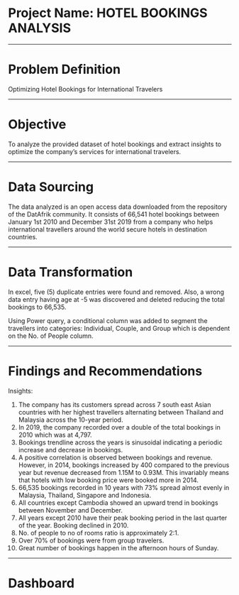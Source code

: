 # Project Name: HOTEL BOOKINGS ANALYSIS

-------
# Problem Definition
Optimizing Hotel Bookings for International Travelers

------
# Objective
To analyze the provided dataset of hotel bookings and extract insights to optimize the company’s services for international travelers.

--------
# Data Sourcing
The data analyzed is an open access data downloaded from the repository of the DatAfrik community. It consists of 66,541 hotel bookings between January 1st 2010 and December 31st 2019 from a company who helps international travellers around the world secure hotels in destination countries.


---------
# Data Transformation
In excel, five (5) duplicate entries were found and removed. Also, a wrong data entry having age at -5 was discovered and deleted reducing the total bookings to 66,535. 

Using Power query, a conditional column was added to segment the travellers into categories: Individual, Couple, and Group which is dependent on the No. of People column.


--------
# Findings and Recommendations
Insights:
1. The company has its customers spread across 7 south east Asian countries with her highest travellers alternating between Thailand and Malaysia across the 10-year period. 
2. In 2019, the company recorded over a double of the total bookings in 2010 which was at 4,797.
3. Bookings trendline across the years is sinusoidal indicating a periodic increase and decrease in bookings.
4. A positive correlation is observed between bookings and revenue. However, in 2014, bookings increased by 400 compared to the previous year but revenue decreased from 1.15M to 0.93M. This invariably means that hotels with low booking price were booked more in 2014.
5. 66,535 bookings recorded in 10 years with 73% spread almost evenly in Malaysia, Thailand, Singapore and Indonesia. 
6. All countries except Cambodia showed an upward trend in bookings between November and December.
7. All years except 2010 have their peak booking period in the last quarter of the year. Booking declined in 2010.
8. No. of people to no of rooms ratio is approximately 2:1.
9. Over 70% of bookings were from group travelers.
10. Great number of bookings happen in the afternoon hours of Sunday.

-----
# Dashboard
